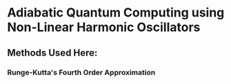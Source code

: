 # Adiabatic Quantum Computing using Non-Linear Harmonic Oscillators

## Methods Used Here:
### Runge-Kutta's Fourth Order Approximation
 
